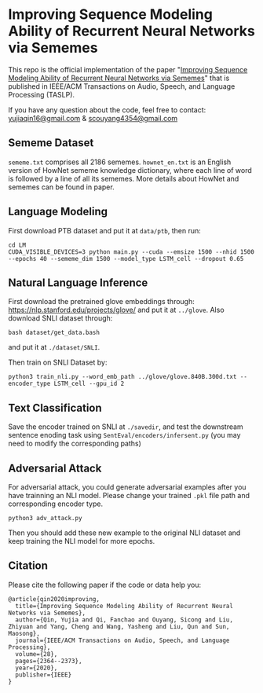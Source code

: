 # Improving Sequence Modeling Ability of Recurrent Neural Networks via Sememes
This repo is the official implementation of the paper "[Improving Sequence Modeling Ability of Recurrent Neural Networks via Sememes](https://ieeexplore.ieee.org/stamp/stamp.jsp?tp=&arnumber=9149672)" that is published in IEEE/ACM Transactions on Audio, Speech, and Language Processing (TASLP). 

If you have any question about the code, feel free to contact: yujiaqin16@gmail.com & scouyang4354@gmail.com

## Sememe Dataset
`sememe.txt` comprises all 2186 sememes. `hownet_en.txt` is an English version of HowNet sememe knowledge dictionary, where each line of word is followed by a line of all its sememes. More details about HowNet and sememes can be found in paper.

## Language Modeling
First download PTB dataset and put it at `data/ptb`, then run:

```
cd LM
CUDA_VISIBLE_DEVICES=3 python main.py --cuda --emsize 1500 --nhid 1500  --epochs 40 --sememe_dim 1500 --model_type LSTM_cell --dropout 0.65
```

## Natural Language Inference

First download the pretrained glove embeddings through: https://nlp.stanford.edu/projects/glove/ and put it at `../glove`.
Also download SNLI dataset through:

```
bash dataset/get_data.bash
```
and put it at `./dataset/SNLI`.

Then train on SNLI Dataset by:

```
python3 train_nli.py --word_emb_path ../glove/glove.840B.300d.txt --encoder_type LSTM_cell --gpu_id 2
```

## Text Classification

Save the encoder trained on SNLI at `./savedir`, and test the downstream sentence enoding task using `SentEval/encoders/infersent.py` (you may need to modify the corresponding paths)

## Adversarial Attack

For adversarial attack, you could generate adversarial examples after you have trainning an NLI model. Please change your trained `.pkl` file path and corresponding encoder type.

```
python3 adv_attack.py
```
Then you should add these new example to the original NLI dataset and keep training the NLI model for more epochs.

## Citation

Please cite the following paper if the code or data help you:

```
@article{qin2020improving,
  title={Improving Sequence Modeling Ability of Recurrent Neural Networks via Sememes},
  author={Qin, Yujia and Qi, Fanchao and Ouyang, Sicong and Liu, Zhiyuan and Yang, Cheng and Wang, Yasheng and Liu, Qun and Sun, Maosong},
  journal={IEEE/ACM Transactions on Audio, Speech, and Language Processing},
  volume={28},
  pages={2364--2373},
  year={2020},
  publisher={IEEE}
}
```